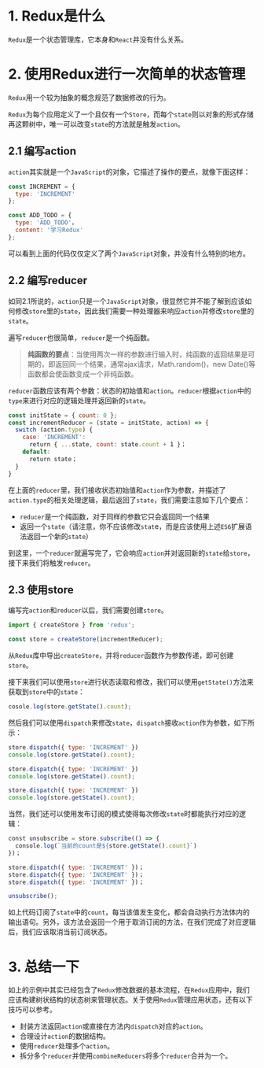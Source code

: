 # 1. Redux是什么
`Redux`是一个状态管理库，它本身和`React`并没有什么关系。

# 2. 使用Redux进行一次简单的状态管理
`Redux`用一个较为抽象的概念规范了数据修改的行为。

`Redux`为每个应用定义了一个且仅有一个`Store`，而每个`state`则以对象的形式存储再这颗树中，唯一可以改变`state`的方法就是触发`action`。

## 2.1 编写action
`action`其实就是一个`JavaScript`的对象，它描述了操作的要点，就像下面这样：
~~~JavaScript
const INCREMENT = {
  type: 'INCREMENT'
};

const ADD_TODO = {
  type: 'ADD_TODO'，
  content: '学习Redux'
};
~~~
可以看到上面的代码仅仅定义了两个`JavaScript`对象，并没有什么特别的地方。

## 2.2 编写reducer
如同2.1所说的，`action`只是一个`JavaScript`对象，很显然它并不能了解到应该如何修改`store`里的`state`，因此我们需要一种处理器来响应`action`并修改`store`里的`state`。

遍写`reducer`也很简单，`reducer`是一个纯函数。

> **纯函数的要点**：当使用两次一样的参数进行输入时，纯函数的返回结果是可期的，即返回同一个结果，通常ajax请求，Math.random()，new Date()等函数都会使函数变成一个非纯函数。

`reducer`函数应该有两个参数：状态的初始值和`action`。`reducer`根据`action`中的`type`来进行对应的逻辑处理并返回新的`state`。

~~~JavaScript
const initState = { count: 0 };
const incrementReducer = (state = initState, action) => {
  switch (action.type) {
    case: 'INCREMENT':
      return { ...state, count: state.count + 1 }；
    default:
      return state；
  }
}
~~~
在上面的`reducer`里，我们接收状态初始值和`action`作为参数，并描述了`action.type`的相关处理逻辑，最后返回了`state`，我们需要注意如下几个要点：
- `reducer`是一个纯函数，对于同样的参数它只会返回同一个结果
- 返回一个`state`（请注意，你不应该修改`stat`e，而是应该使用上述`ES6`扩展语法返回一个新的`state`）

到这里，一个`reducer`就遍写完了，它会响应`action`并对返回新的`state`给`store`，接下来我们将触发`reducer`。

## 2.3 使用store
编写完`action`和`reducer`以后，我们需要创建`store`。
~~~JavaScript
import { createStore } from 'redux';

const store = createStore(incrementReducer);
~~~
从`Redux`库中导出`createStore`，并将`reducer`函数作为参数传递，即可创建`store`。

接下来我们可以使用`store`进行状态读取和修改，我们可以使用`getState()`方法来获取到`store`中的`state`：
~~~JavaScript
cosole.log(store.getState().count);
~~~
然后我们可以使用`dispatch`来修改`state`，`dispatch`接收`action`作为参数，如下所示：
~~~JavaScript
store.dispatch({ type: 'INCREMENT' })
console.log(store.getState().count);

store.dispatch({ type: 'INCREMENT' })
console.log(store.getState().count);

store.dispatch({ type: 'INCREMENT' })
console.log(store.getState().count);
~~~
当然，我们还可以使用发布订阅的模式使得每次修改`state`时都能执行对应的逻辑：
~~~JavaScript
const unsubscribe = store.subscribe(() => {
  console.log(`当前的count是${store.getState().count}`)
})；

store.dispatch({ type: 'INCREMENT' })；
store.dispatch({ type: 'INCREMENT' })；
store.dispatch({ type: 'INCREMENT' })；

unsubscribe();
~~~
如上代码订阅了`state`中的`count`，每当该值发生变化，都会自动执行方法体内的输出语句。另外，该方法会返回一个用于取消订阅的方法，在我们完成了对应逻辑后，我们应该取消当前订阅状态。

# 3. 总结一下
如上的示例中其实已经包含了`Redux`修改数据的基本流程，在`Redux`应用中，我们应该构建树状结构的状态树来管理状态。关于使用`Redux`管理应用状态，还有以下技巧可以参考。
- 封装方法返回`action`或直接在方法内`dispatch`对应的`action`。
- 合理设计`action`的数据结构。
- 使用`reducer`处理多个`action`。
- 拆分多个`reducer`并使用`combineReducers`将多个`reducer`合并为一个。
